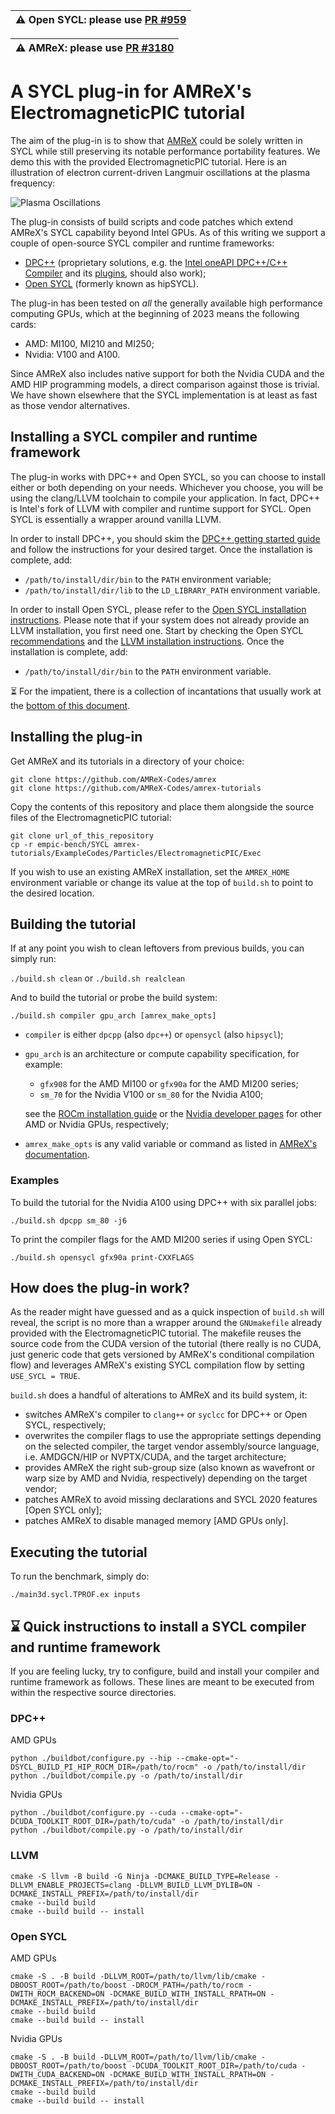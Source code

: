 | :warning: Open SYCL: please use [PR #959](https://github.com/OpenSYCL/OpenSYCL/pull/959) |
|-----------------------------------------------------------------------|

| :warning: AMReX: please use [PR #3180](https://github.com/AMReX-Codes/amrex/pull/3180) |
|-----------------------------------------------------------------------|

# A SYCL plug-in for AMReX's ElectromagneticPIC tutorial

The aim of the plug-in is to show that [AMReX](https://amrex-codes.github.io) could be solely written in SYCL while still preserving its notable performance portability features. We demo this with the provided ElectromagneticPIC tutorial. Here is an illustration of electron current-driven Langmuir oscillations at the plasma frequency:

![Plasma Oscillations](https://github.com/amrPX-Projects/empic-bench/blob/master/Langmuir.gif)

The plug-in consists of build scripts and code patches which extend
AMReX's SYCL capability beyond Intel GPUs.
As of this writing we support a couple of open-source SYCL compiler and runtime
frameworks:
- [DPC++](https://github.com/intel/llvm) (proprietary solutions, e.g. the
[Intel oneAPI DPC++/C++ Compiler](https://www.intel.com/content/www/us/en/developer/tools/oneapi/dpc-compiler.html)
and its [plugins](https://codeplay.com/portal/blogs/2022/12/16/bringing-nvidia-and-amd-support-to-oneapi.html),
should also work);
- [Open SYCL](https://github.com/OpenSYCL/OpenSYCL)
(formerly known as hipSYCL).

The plug-in has been tested on _all_ the generally available high performance
computing GPUs, which at the beginning of 2023 means the following cards:

- AMD: MI100, MI210 and MI250;
- Nvidia: V100 and A100.

Since AMReX also includes native support for both the Nvidia CUDA and the AMD
HIP programming models, a direct comparison against those is trivial. We have
shown elsewhere that the SYCL implementation is at least as fast as those
vendor alternatives.

## Installing a SYCL compiler and runtime framework

The plug-in works with DPC++ and Open SYCL, so you can choose to install either
or both depending on your needs. Whichever you choose, you will be using the
clang/LLVM toolchain to compile your application.
In fact, DPC++ is Intel's fork of LLVM with compiler and runtime support for
SYCL. Open SYCL is essentially a wrapper around vanilla LLVM.

In order to install DPC++, you should skim the
[DPC++ getting started guide](https://intel.github.io/llvm-docs/GetStartedGuide.html)
and follow the instructions for your desired target. Once the installation is
complete, add:
- `/path/to/install/dir/bin` to the `PATH` environment variable;
- `/path/to/install/dir/lib` to the `LD_LIBRARY_PATH` environment variable.

In order to install Open SYCL, please refer to the
[Open SYCL installation instructions](https://github.com/OpenSYCL/OpenSYCL/blob/develop/doc/installing.md).
Please note that if your system does not already provide an LLVM installation,
you first need one. Start by checking the Open SYCL
[recommendations](https://github.com/OpenSYCL/OpenSYCL/blob/develop/doc/install-llvm.md)
and the [LLVM installation instructions](https://llvm.org/docs/CMake.html).
Once the installation is
complete, add:
- `/path/to/install/dir/bin` to the `PATH` environment variable.

:hourglass_flowing_sand: For the impatient, there is a collection of
incantations that usually work at the
[bottom of this document](#hourglass-quick-instructions-to-install-a-sycl-compiler-and-runtime-framework).

## Installing the plug-in

Get AMReX and its tutorials in a directory of your choice:

```
git clone https://github.com/AMReX-Codes/amrex
git clone https://github.com/AMReX-Codes/amrex-tutorials
```

Copy the contents of this repository and place them alongside the source files
of the ElectromagneticPIC tutorial:

```
git clone url_of_this_repository
cp -r empic-bench/SYCL amrex-tutorials/ExampleCodes/Particles/ElectromagneticPIC/Exec
```

If you wish to use an existing AMReX installation, set the `AMREX_HOME`
environment variable or change its value at the top of `build.sh` to point to
the desired location.

## Building the tutorial

If at any point you wish to clean leftovers from previous builds, you can
simply run:

`./build.sh clean` or `./build.sh realclean`

And to build the tutorial or probe the build system:

`./build.sh compiler gpu_arch [amrex_make_opts]`

- `compiler` is either `dpcpp` (also `dpc++`) or `opensycl` (also `hipsycl`);
- `gpu_arch` is an architecture or compute capability specification, for
example:
    - `gfx908` for the AMD MI100 or `gfx90a` for the AMD MI200 series;
    - `sm_70` for the Nvidia V100 or `sm_80` for the Nvidia A100;

    see the
    [ROCm installation guide](https://docs.amd.com/bundle/ROCm-Installation-Guide-v5.4.3/page/Prerequisites.html#d5434e299)
    or the
    [Nvidia developer pages](https://developer.nvidia.com/cuda-gpus) for other
    AMD or Nvidia GPUs, respectively;
- `amrex_make_opts` is any valid variable or command as listed in
[AMReX's documentation](https://amrex-codes.github.io/amrex/docs_html/BuildingAMReX.html).

### Examples

To build the tutorial for the Nvidia A100 using DPC++ with six parallel jobs:

`./build.sh dpcpp sm_80 -j6`

To print the compiler flags for the AMD MI200 series if using Open SYCL:

`./build.sh opensycl gfx90a print-CXXFLAGS` 

## How does the plug-in work?

As the reader might have guessed and as a quick inspection of `build.sh` will
reveal, the script is no more than a wrapper around the `GNUmakefile` already
provided with the ElectromagneticPIC tutorial.
The makefile reuses the source code from the CUDA version of the tutorial
(there really is no CUDA, just generic code that gets versioned by AMReX's
conditional compilation flow) and leverages AMReX's existing SYCL compilation
flow by setting `USE_SYCL = TRUE`.

`build.sh` does a handful of alterations to AMReX and its build system, it:
- switches AMReX's compiler to `clang++` or `syclcc` for DPC++ or Open SYCL,
respectively;
- overwrites the compiler flags to use the appropriate settings depending on
the selected compiler, the target vendor assembly/source language, i.e.
AMDGCN/HIP or NVPTX/CUDA, and the target architecture;
- provides AMReX the right sub-group size (also known as wavefront or warp size
by AMD and Nvidia, respectively) depending on the target vendor;
- patches AMReX to avoid missing declarations and SYCL 2020 features
[Open SYCL only];
- patches AMReX to disable managed memory [AMD GPUs only].

## Executing the tutorial

To run the benchmark, simply do:

`./main3d.sycl.TPROF.ex inputs`

## :hourglass: Quick instructions to install a SYCL compiler and runtime framework

If you are feeling lucky, try to configure, build and install your compiler and
runtime framework as follows. These lines are meant to be executed from within
the respective source directories.

### DPC++

AMD GPUs
```
python ./buildbot/configure.py --hip --cmake-opt="-DSYCL_BUILD_PI_HIP_ROCM_DIR=/path/to/rocm" -o /path/to/install/dir
python ./buildbot/compile.py -o /path/to/install/dir
```

Nvidia GPUs
```
python ./buildbot/configure.py --cuda --cmake-opt="-DCUDA_TOOLKIT_ROOT_DIR=/path/to/cuda" -o /path/to/install/dir
python ./buildbot/compile.py -o /path/to/install/dir
```

### LLVM
```
cmake -S llvm -B build -G Ninja -DCMAKE_BUILD_TYPE=Release -DLLVM_ENABLE_PROJECTS=clang -DLLVM_BUILD_LLVM_DYLIB=ON -DCMAKE_INSTALL_PREFIX=/path/to/install/dir
cmake --build build
cmake --build build -- install
```

### Open SYCL

AMD GPUs
```
cmake -S . -B build -DLLVM_ROOT=/path/to/llvm/lib/cmake -DBOOST_ROOT=/path/to/boost -DROCM_PATH=/path/to/rocm -DWITH_ROCM_BACKEND=ON -DCMAKE_BUILD_WITH_INSTALL_RPATH=ON -DCMAKE_INSTALL_PREFIX=/path/to/install/dir
cmake --build build
cmake --build build -- install
```

Nvidia GPUs
```
cmake -S . -B build -DLLVM_ROOT=/path/to/llvm/lib/cmake -DBOOST_ROOT=/path/to/boost -DCUDA_TOOLKIT_ROOT_DIR=/path/to/cuda -DWITH_CUDA_BACKEND=ON -DCMAKE_BUILD_WITH_INSTALL_RPATH=ON -DCMAKE_INSTALL_PREFIX=/path/to/install/dir
cmake --build build
cmake --build build -- install
```
